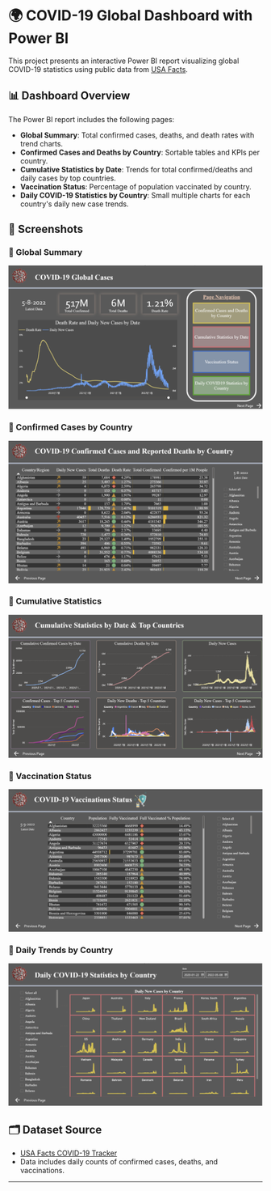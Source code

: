 # 🌍 COVID-19 Global Dashboard with Power BI

This project presents an interactive Power BI report visualizing global COVID-19 statistics using public data from [USA Facts](https://usafacts.org/visualizations/coronavirus-covid-19-spread-map/).

## 📊 Dashboard Overview

The Power BI report includes the following pages:

- **Global Summary**: Total confirmed cases, deaths, and death rates with trend charts.
- **Confirmed Cases and Deaths by Country**: Sortable tables and KPIs per country.
- **Cumulative Statistics by Date**: Trends for total confirmed/deaths and daily cases by top countries.
- **Vaccination Status**: Percentage of population vaccinated by country.
- **Daily COVID-19 Statistics by Country**: Small multiple charts for each country's daily new case trends.

## 📸 Screenshots

### 🔹 Global Summary
![Global Summary](images/global_cases.png)

### 🔹 Confirmed Cases by Country
![Confirmed by Country](images/confirmed_by_country.png)

### 🔹 Cumulative Statistics
![Cumulative Stats](images/cumulative_by_date.png)

### 🔹 Vaccination Status
![Vaccination](images/vaccination_status.png)

### 🔹 Daily Trends by Country
![Daily Stats](images/daily_by_country.png)

## 🗂️ Dataset Source

- [USA Facts COVID-19 Tracker](https://usafacts.org/visualizations/coronavirus-covid-19-spread-map/)
- Data includes daily counts of confirmed cases, deaths, and vaccinations.

---
